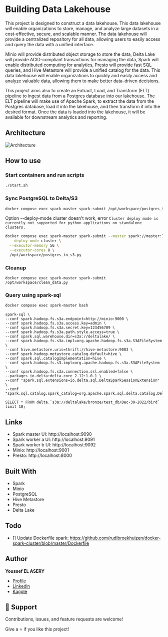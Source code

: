 ﻿# Building Data Lakehouse

This project is designed to construct a data lakehouse. This data lakehouse will enable organizations to store, manage, and analyze large datasets in a cost-effective, secure, and scalable manner. The data lakehouse will provide a centralized repository for all data, allowing users to easily access and query the data with a unified interface.

Minio will provide distributed object storage to store the data, Delta Lake will provide ACID-compliant transactions for managing the data, Spark will enable distributed computing for analytics, Presto will provide fast SQL queries, and Hive Metastore will provide a unified catalog for the data. This data lakehouse will enable organizations to quickly and easily access and analyze valuable data, allowing them to make better data-driven decisions.

This project aims also to create an Extract, Load, and Transform (ELT) pipeline to ingest data from a Postgres database into our lakehouse. The ELT pipeline will make use of Apache Spark, to extract the data from the Postgres database, load it into the lakehouse, and then transform it into the desired format. Once the data is loaded into the lakehouse, it will be available for downstream analytics and reporting.
## Architecture

![Architecture](/images/1.png "Architecture")


## How to use

### Start containers and run scripts
```bash
./start.sh
```

### Sync PostgreSQL to Delta/S3
```bash
docker compose exec spark-master spark-submit /opt/workspace/postgres_to_s3.py
```

Option --deploy-mode cluster doesn't work, error `Cluster deploy mode is currently not supported for python applications on standalone clusters.`
```bash
docker compose exec spark-master spark-submit --master spark://master:7077 \
  --deploy-mode cluster \
  --executor-memory 5G \
  --executor-cores 8 \
  /opt/workspace/postgres_to_s3.py
```

### Cleanup
```
docker compose exec spark-master spark-submit /opt/workspace/clean_data.py
```

### Query using spark-sql
```bash
docker compose exec spark-master bash
```
```
spark-sql \
--conf spark.hadoop.fs.s3a.endpoint=http://minio:9000 \
--conf spark.hadoop.fs.s3a.access.key=admin \
--conf spark.hadoop.fs.s3a.secret.key=123456789 \
--conf spark.hadoop.fs.s3a.path.style.access=true \
--conf spark.sql.warehouse.dir=s3a://deltalake/ \
--conf spark.hadoop.fs.s3a.impl=org.apache.hadoop.fs.s3a.S3AFileSystem \
--conf hive.metastore.uris=thrift://hive-metastore:9083 \
--conf spark.hadoop.metastore.catalog.default=hive \
--conf spark.sql.catalogImplementation=hive \
--conf spark.hadoop.fs.s3.impl=org.apache.hadoop.fs.s3a.S3AFileSystem \
--conf spark.hadoop.fs.s3a.connection.ssl.enabled=false \
--packages io.delta:delta-core_2.12:1.0.1 \
--conf "spark.sql.extensions=io.delta.sql.DeltaSparkSessionExtension" \
--conf "spark.sql.catalog.spark_catalog=org.apache.spark.sql.delta.catalog.DeltaCatalog"
```
```
SELECT * FROM delta.`s3a://deltalake/bronze/test_db/Dec-30-2022/bird` limit 10;
```

## Links
- Spark master UI: http://localhost:9090
- Spark worker a UI: http://localhost:9091
- Spark worker b UI: http://localhost:9092
- Minio: http://localhost:9001
- Presto: http://localhost:8000


## Built With

- Spark
- Minio
- PostgreSQL
- Hive Metastore
- Presto
- Delta Lake


## Todo
- [] Update Dockerfile spark: https://github.com/rudibroekhuizen/docker-spark-cluster/blob/master/Dockerfile


## Author

**Youssef EL ASERY**

- [Profile](https://github.com/ysfesr "Youssef ELASERY")
- [Linkedin](https://www.linkedin.com/in/youssef-elasery/ "Welcome")
- [Kaggle](https://www.kaggle.com/youssefelasery "Welcome")


## 🤝 Support

Contributions, issues, and feature requests are welcome!

Give a ⭐️ if you like this project!

